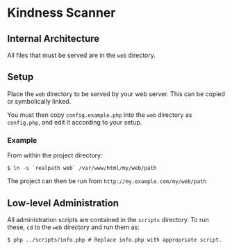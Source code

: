 # Kindness Scanner

## Internal Architecture
All files that must be served are in the `web` directory.

## Setup
Place the `web` directory to be served by your web server. This can be copied or symbolically linked.

You must then copy `config.example.php` into the `web` directory as `config.php`, and edit it according to your setup.

### Example
From within the project directory:
```
$ ln -s `realpath web` /var/www/html/my/web/path
```

The project can then be run from `http://my.example.com/my/web/path`

## Low-level Administration
All administration scripts are contained in the `scripts` directory. To run these, `cd` to the `web` directory and run them as:

```
$ php ../scripts/info.php # Replace info.php with appropriate script.
```
